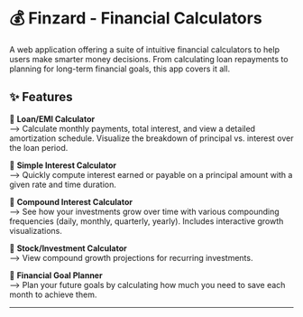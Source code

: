 # **💰 Finzard - Financial Calculators**

A web application offering a suite of intuitive financial calculators to help users make smarter money decisions. From calculating loan repayments to planning for long-term financial goals, this app covers it all.

## ✨ Features

🔹 **Loan/EMI Calculator**  
--> Calculate monthly payments, total interest, and view a detailed amortization schedule. Visualize the breakdown of principal vs. interest over the loan period.

🔹 **Simple Interest Calculator**  
--> Quickly compute interest earned or payable on a principal amount with a given rate and time duration.

🔹 **Compound Interest Calculator**  
--> See how your investments grow over time with various compounding frequencies (daily, monthly, quarterly, yearly). Includes interactive growth visualizations.

🔹 **Stock/Investment Calculator**   
--> View compound growth projections for recurring investments.

🔹 **Financial Goal Planner**  
--> Plan your future goals by calculating how much you need to save each month to achieve them.

---
